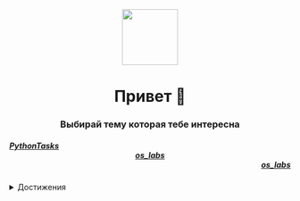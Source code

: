 <div id="header" align="center">
  <img src="https://media.giphy.com/media/M9gbBd9nbDrOTu1Mqx/giphy.gif" width="100"/>
</div>
<h1 align="center">
  Привет 👋
</h1>
<h3 align="center">
  Выбирай тему которая тебе интересна
</h3>
<h5
  <div><a href="https://github.com/ZadireyEvgeny/Python" >PythonTasks</a></div>
  <div align="center"><a href="https://github.com/ZadireyEvgeny/os_labs" >os_labs</a></div>
  <div align="right"><a href="https://github.com/ZadireyEvgeny/os_labs" >os_labs</a></div>
</h5>
</b></details>
<details>
<summary> Достижения </summary><br>
  <div align="center"><b>Простите но у этого человека их нет</b></details></div>

